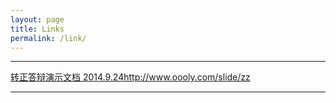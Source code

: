 ```yaml
---
layout: page
title: Links
permalink: /link/
---
```


---------------------------------------------------

[转正答辩演示文档 2014.9.24][slide]http://www.oooly.com/slide/zz

---------------------------------------------------


[slide]:http://www.oooly.com/slide/zz
